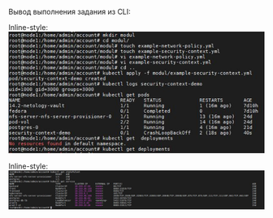 Вывод выполнения задания из CLI:

Inline-style: 
![alt text](https://github.com/Andrey-netology/14.5/blob/main/1.jpg "Logo Title Text 1")


Inline-style: 
![alt text](https://github.com/Andrey-netology/14.5/blob/main/2.JPG "Logo Title Text 1")
